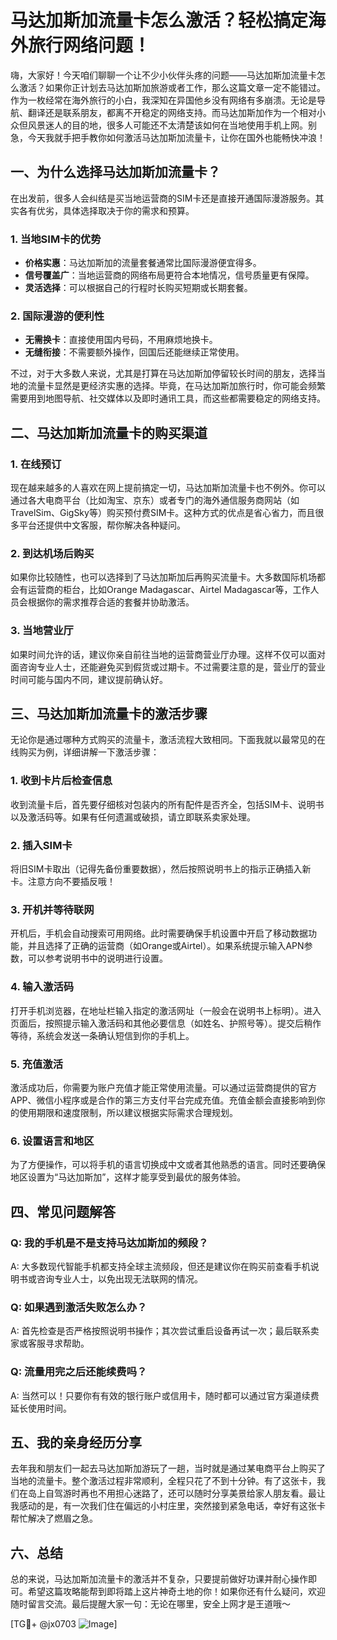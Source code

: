 # 马达加斯加流量卡怎么激活？轻松搞定海外旅行网络问题！

嗨，大家好！今天咱们聊聊一个让不少小伙伴头疼的问题——马达加斯加流量卡怎么激活？如果你正计划去马达加斯加旅游或者工作，那么这篇文章一定不能错过。作为一枚经常在海外旅行的小白，我深知在异国他乡没有网络有多崩溃。无论是导航、翻译还是联系朋友，都离不开稳定的网络支持。而马达加斯加作为一个相对小众但风景迷人的目的地，很多人可能还不太清楚该如何在当地使用手机上网。别急，今天我就手把手教你如何激活马达加斯加流量卡，让你在国外也能畅快冲浪！

## 一、为什么选择马达加斯加流量卡？

在出发前，很多人会纠结是买当地运营商的SIM卡还是直接开通国际漫游服务。其实各有优劣，具体选择取决于你的需求和预算。

### 1. 当地SIM卡的优势

- **价格实惠**：马达加斯加的流量套餐通常比国际漫游便宜得多。
- **信号覆盖广**：当地运营商的网络布局更符合本地情况，信号质量更有保障。
- **灵活选择**：可以根据自己的行程时长购买短期或长期套餐。

### 2. 国际漫游的便利性

- **无需换卡**：直接使用国内号码，不用麻烦地换卡。
- **无缝衔接**：不需要额外操作，回国后还能继续正常使用。

不过，对于大多数人来说，尤其是打算在马达加斯加停留较长时间的朋友，选择当地的流量卡显然是更经济实惠的选择。毕竟，在马达加斯加旅行时，你可能会频繁需要用到地图导航、社交媒体以及即时通讯工具，而这些都需要稳定的网络支持。

## 二、马达加斯加流量卡的购买渠道

### 1. 在线预订

现在越来越多的人喜欢在网上提前搞定一切，马达加斯加流量卡也不例外。你可以通过各大电商平台（比如淘宝、京东）或者专门的海外通信服务商网站（如TravelSim、GigSky等）购买预付费SIM卡。这种方式的优点是省心省力，而且很多平台还提供中文客服，帮你解决各种疑问。

### 2. 到达机场后购买

如果你比较随性，也可以选择到了马达加斯加后再购买流量卡。大多数国际机场都会有运营商的柜台，比如Orange Madagascar、Airtel Madagascar等，工作人员会根据你的需求推荐合适的套餐并协助激活。

### 3. 当地营业厅

如果时间允许的话，建议你亲自前往当地的运营商营业厅办理。这样不仅可以面对面咨询专业人士，还能避免买到假货或过期卡。不过需要注意的是，营业厅的营业时间可能与国内不同，建议提前确认好。

## 三、马达加斯加流量卡的激活步骤

无论你是通过哪种方式购买的流量卡，激活流程大致相同。下面我就以最常见的在线购买为例，详细讲解一下激活步骤：

### 1. 收到卡片后检查信息

收到流量卡后，首先要仔细核对包装内的所有配件是否齐全，包括SIM卡、说明书以及激活码等。如果有任何遗漏或破损，请立即联系卖家处理。

### 2. 插入SIM卡

将旧SIM卡取出（记得先备份重要数据），然后按照说明书上的指示正确插入新卡。注意方向不要插反哦！

### 3. 开机并等待联网

开机后，手机会自动搜索可用网络。此时需要确保手机设置中开启了移动数据功能，并且选择了正确的运营商（如Orange或Airtel）。如果系统提示输入APN参数，可以参考说明书中的说明进行设置。

### 4. 输入激活码

打开手机浏览器，在地址栏输入指定的激活网址（一般会在说明书上标明）。进入页面后，按照提示输入激活码和其他必要信息（如姓名、护照号等）。提交后稍作等待，系统会发送一条确认短信到你的手机上。

### 5. 充值激活

激活成功后，你需要为账户充值才能正常使用流量。可以通过运营商提供的官方APP、微信小程序或是合作的第三方支付平台完成充值。充值金额会直接影响到你的使用期限和速度限制，所以建议根据实际需求合理规划。

### 6. 设置语言和地区

为了方便操作，可以将手机的语言切换成中文或者其他熟悉的语言。同时还要确保地区设置为“马达加斯加”，这样才能享受到最优的服务体验。

## 四、常见问题解答

### Q: 我的手机是不是支持马达加斯加的频段？
A: 大多数现代智能手机都支持全球主流频段，但还是建议你在购买前查看手机说明书或咨询专业人士，以免出现无法联网的情况。

### Q: 如果遇到激活失败怎么办？
A: 首先检查是否严格按照说明书操作；其次尝试重启设备再试一次；最后联系卖家或客服寻求帮助。

### Q: 流量用完之后还能续费吗？
A: 当然可以！只要你有有效的银行账户或信用卡，随时都可以通过官方渠道续费延长使用时间。

## 五、我的亲身经历分享

去年我和朋友们一起去马达加斯加游玩了一趟，当时就是通过某电商平台上购买了当地的流量卡。整个激活过程非常顺利，全程只花了不到十分钟。有了这张卡，我们在岛上自驾游时再也不用担心迷路了，还可以随时分享美景给家人朋友看。最让我感动的是，有一次我们住在偏远的小村庄里，突然接到紧急电话，幸好有这张卡帮忙解决了燃眉之急。

## 六、总结

总的来说，马达加斯加流量卡的激活并不复杂，只要提前做好功课并耐心操作即可。希望这篇攻略能帮到即将踏上这片神奇土地的你！如果你还有什么疑问，欢迎随时留言交流。最后提醒大家一句：无论在哪里，安全上网才是王道哦～

[TG💪+ @jx0703 ![Image](https://github.com/user-attachments/assets/dbca1d08-cadb-493c-b0ec-ad6f7a83f270)]